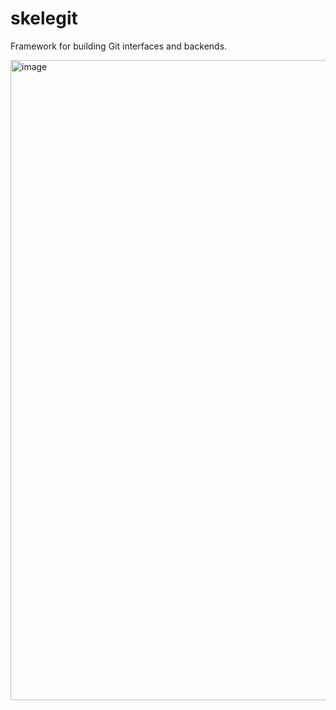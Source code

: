 # skelegit
Framework for building Git interfaces and backends.

<img width="1024" height="1024" alt="image" src="https://github.com/user-attachments/assets/6c217753-3c81-449d-b38b-50915e0d9a46" />
